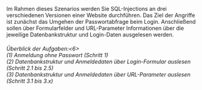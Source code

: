 Im Rahmen dieses Szenarios werden Sie SQL-Injections an drei verschiedenen Versionen einer Website durchführen.
Das Ziel der Angriffe ist zunächst das Umgehen der Passwortabfrage beim Login. 
Anschließend sollen über Formularfelder und URL-Parameter Informationen über die jeweilige Datenbankstruktur
und Login-Daten ausgelesen werden.

<h6>Überblick der Aufgaben:<6>
<br>
(1) Anmeldung ohne Passwort (Schritt 1)
<br>
(2) Datenbankstruktur und Anmeldedaten über Login-Formular auslesen (Schritt 2.1 bis 2.5)
<br>
(3) Datenbankstruktur und Anmeldedaten über URL-Parameter auslesen (Schritt 3.1 bis 3.x)
